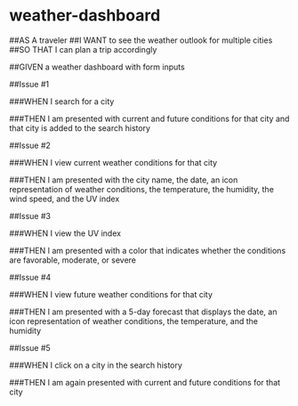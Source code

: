 # weather-dashboard

##AS A traveler
##I WANT to see the weather outlook for multiple cities
##SO THAT I can plan a trip accordingly


##GIVEN a weather dashboard with form inputs

##Issue #1

###WHEN I search for a city

###THEN I am presented with current and future conditions for that city and that city is added to the search history

##Issue #2

###WHEN I view current weather conditions for that city

###THEN I am presented with the city name, the date, an icon representation of weather conditions, the temperature, the humidity, the wind speed, and the UV index

##Issue #3

###WHEN I view the UV index

###THEN I am presented with a color that indicates whether the conditions are favorable, moderate, or severe

##Issue #4

###WHEN I view future weather conditions for that city

###THEN I am presented with a 5-day forecast that displays the date, an icon representation of weather conditions, the temperature, and the humidity

##Issue #5

###WHEN I click on a city in the search history

###THEN I am again presented with current and future conditions for that city